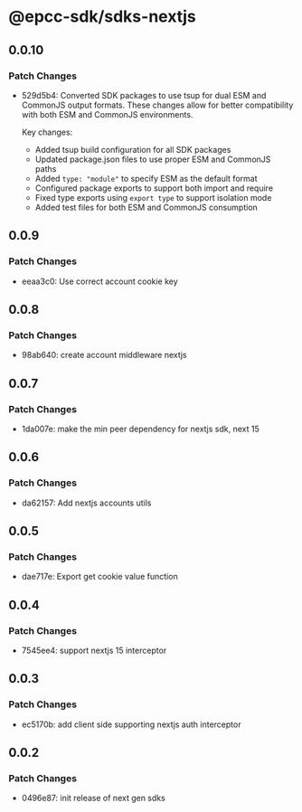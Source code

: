 # @epcc-sdk/sdks-nextjs

## 0.0.10

### Patch Changes

- 529d5b4: Converted SDK packages to use tsup for dual ESM and CommonJS output formats. These changes allow for better compatibility with both ESM and CommonJS environments.

  Key changes:

  - Added tsup build configuration for all SDK packages
  - Updated package.json files to use proper ESM and CommonJS paths
  - Added `type: "module"` to specify ESM as the default format
  - Configured package exports to support both import and require
  - Fixed type exports using `export type` to support isolation mode
  - Added test files for both ESM and CommonJS consumption

## 0.0.9

### Patch Changes

- eeaa3c0: Use correct account cookie key

## 0.0.8

### Patch Changes

- 98ab640: create account middleware nextjs

## 0.0.7

### Patch Changes

- 1da007e: make the min peer dependency for nextjs sdk, next 15

## 0.0.6

### Patch Changes

- da62157: Add nextjs accounts utils

## 0.0.5

### Patch Changes

- dae717e: Export get cookie value function

## 0.0.4

### Patch Changes

- 7545ee4: support nextjs 15 interceptor

## 0.0.3

### Patch Changes

- ec5170b: add client side supporting nextjs auth interceptor

## 0.0.2

### Patch Changes

- 0496e87: init release of next gen sdks
